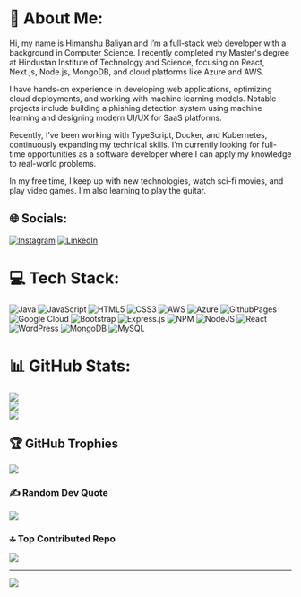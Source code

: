 # 💫 About Me:
Hi, my name is Himanshu Baliyan and I’m a full-stack web developer with a background in Computer Science. I recently completed my Master's degree at Hindustan Institute of Technology and Science, focusing on React, Next.js, Node.js, MongoDB, and cloud platforms like Azure and AWS.

I have hands-on experience in developing web applications, optimizing cloud deployments, and working with machine learning models. Notable projects include building a phishing detection system using machine learning and designing modern UI/UX for SaaS platforms.

Recently, I’ve been working with TypeScript, Docker, and Kubernetes, continuously expanding my technical skills. I’m currently looking for full-time opportunities as a software developer where I can apply my knowledge to real-world problems.

In my free time, I keep up with new technologies, watch sci-fi movies, and play video games. I'm also learning to play the guitar.


## 🌐 Socials:
[![Instagram](https://img.shields.io/badge/Instagram-%23E4405F.svg?logo=Instagram&logoColor=white)](https://instagram.com/https://instagram.com/he_man_su) [![LinkedIn](https://img.shields.io/badge/LinkedIn-%230077B5.svg?logo=linkedin&logoColor=white)](https://linkedin.com/in/https://www.linkedin.com/in/himanshu-baliyan-306a2616b?lipi=urn%3Ali%3Apage%3Ad_flagship3_profile_view_base_contact_details%3BNAnraXKhSvGijM5u9H%2Bhqg%3D%3D) 

# 💻 Tech Stack:
![Java](https://img.shields.io/badge/java-%23ED8B00.svg?style=for-the-badge&logo=openjdk&logoColor=white) ![JavaScript](https://img.shields.io/badge/javascript-%23323330.svg?style=for-the-badge&logo=javascript&logoColor=%23F7DF1E) ![HTML5](https://img.shields.io/badge/html5-%23E34F26.svg?style=for-the-badge&logo=html5&logoColor=white) ![CSS3](https://img.shields.io/badge/css3-%231572B6.svg?style=for-the-badge&logo=css3&logoColor=white) ![AWS](https://img.shields.io/badge/AWS-%23FF9900.svg?style=for-the-badge&logo=amazon-aws&logoColor=white) ![Azure](https://img.shields.io/badge/azure-%230072C6.svg?style=for-the-badge&logo=microsoftazure&logoColor=white) ![GithubPages](https://img.shields.io/badge/github%20pages-121013?style=for-the-badge&logo=github&logoColor=white) ![Google Cloud](https://img.shields.io/badge/GoogleCloud-%234285F4.svg?style=for-the-badge&logo=google-cloud&logoColor=white) ![Bootstrap](https://img.shields.io/badge/bootstrap-%238511FA.svg?style=for-the-badge&logo=bootstrap&logoColor=white) ![Express.js](https://img.shields.io/badge/express.js-%23404d59.svg?style=for-the-badge&logo=express&logoColor=%2361DAFB) ![NPM](https://img.shields.io/badge/NPM-%23CB3837.svg?style=for-the-badge&logo=npm&logoColor=white) ![NodeJS](https://img.shields.io/badge/node.js-6DA55F?style=for-the-badge&logo=node.js&logoColor=white) ![React](https://img.shields.io/badge/react-%2320232a.svg?style=for-the-badge&logo=react&logoColor=%2361DAFB) ![WordPress](https://img.shields.io/badge/WordPress-%23117AC9.svg?style=for-the-badge&logo=WordPress&logoColor=white) ![MongoDB](https://img.shields.io/badge/MongoDB-%234ea94b.svg?style=for-the-badge&logo=mongodb&logoColor=white) ![MySQL](https://img.shields.io/badge/mysql-%2300000f.svg?style=for-the-badge&logo=mysql&logoColor=white)
# 📊 GitHub Stats:
![](https://github-readme-stats.vercel.app/api?username=himanshubaliyan7&theme=dark&hide_border=false&include_all_commits=true&count_private=true)<br/>
![](https://github-readme-streak-stats.herokuapp.com/?user=himanshubaliyan7&theme=dark&hide_border=false)<br/>
![](https://github-readme-stats.vercel.app/api/top-langs/?username=himanshubaliyan7&theme=dark&hide_border=false&include_all_commits=true&count_private=true&layout=compact)

## 🏆 GitHub Trophies
![](https://github-profile-trophy.vercel.app/?username=himanshubaliyan7&theme=radical&no-frame=false&no-bg=true&margin-w=4)

### ✍️ Random Dev Quote
![](https://quotes-github-readme.vercel.app/api?type=horizontal&theme=radical)

### 🔝 Top Contributed Repo
![](https://github-contributor-stats.vercel.app/api?username=himanshubaliyan7&limit=5&theme=radical&combine_all_yearly_contributions=true)

---
[![](https://visitcount.itsvg.in/api?id=himanshubaliyan7&icon=0&color=0)](https://visitcount.itsvg.in)

<!-- Proudly created with GPRM ( https://gprm.itsvg.in ) -->
